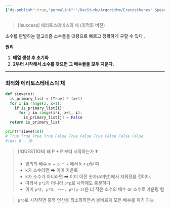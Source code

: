 ```yaml
---
{"dg-publish":true,"permalink":"/DevStudy/Argorithm/Eratosthenes' Spear (Optimize version)/","noteIcon":"","created":"2025-07-12T11:43:12.186+09:00","updated":"2025-07-13T20:45:35.714+09:00"}
---
```


> [!success] 에라토스테네스의 채 (최적화 버전)


소수를 판별하는 알고리즘 
소수들을 대량으로 빠르고 정확하게 구할 수 있다 .


**원리**
1. **배열 생성 후 초기화** 
2. **2부터 시작해서 소수를 찾으면 그 배수들을 모두 지운다.**

--- 
### 최적화 에라토스테네스의 채 

```PYTHON
def sieve(x):
  is_primary_list = [True] * (x+1)
  for i in range(2, x+1):
    if is_primary_list[i]:
      for j in range(i*i, x+1, i):
        is_primary_list[j] = False
  return is_primary_list    

print(*sieve(10))
# True True True True False True False True False False False
#idx: 0 ~ 10
```



>[!QUESTION] 왜 P * P 부터 시작하는가 ❓
>- 임의의 배수 `m = p * k` 에서 k < p일 때
>- k가 소수라면 ➡ 이미 카운트
>- k가 소수가 아니라면 ➡ 이미 이전 숫자(p미만)에서 지워졌을 것이다.
>- 따라서 `p*2`가 아니라 `p*p`로 시작해도 충분하다 
>- 이미 `p*2, p*3, ~~~, p*(p-1)`은 더 작은 소수의 배수 or 소수로 카운팅 됨 

> `p*p`로 시작하면 중복 연산을 최소화하면서 올바르게 모든 배수를 제거 가능 


